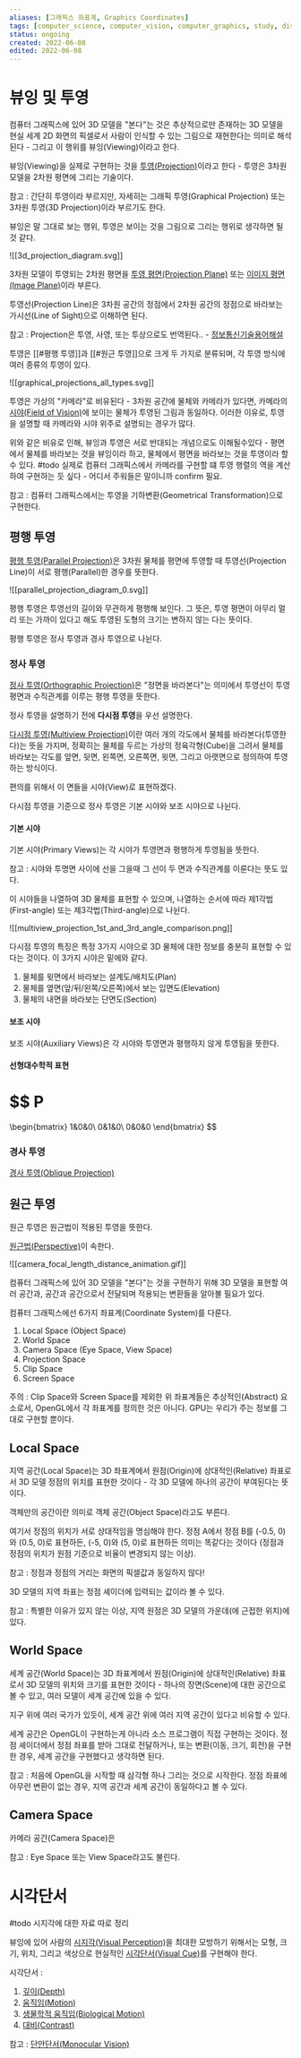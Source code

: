 ```yaml
---
aliases: [그래픽스 좌표계, Graphics Coordinates]
tags: [computer_science, computer_vision, computer_graphics, study, display, programming]
status: ongoing
created: 2022-06-08
edited: 2022-06-08
---
```


# 뷰잉 및 투영
컴퓨터 그래픽스에 있어 3D 모델을 "본다"는 것은 추상적으로만 존재하는 3D 모델을 현실 세계 2D 화면의 픽셀로서 사람이 인식할 수 있는 그림으로 재현한다는 의미로 해석된다 - 그리고 이 행위를 뷰잉(Viewing)이라고 한다.

뷰잉(Viewing)을 실제로 구현하는 것을 [투영(Projection)](https://en.wikipedia.org/wiki/3D_projection)이라고 한다 - 투영은 3차원 모델을 2차원 평면에 그리는 기술이다.

참고 : 간단히 투영이라 부르지만, 자세히는 그래픽 투영(Graphical Projection) 또는 3차원 투영(3D Projection)이라 부르기도 한다.

뷰잉은 말 그대로 보는 행위, 투영은 보이는 것을 그림으로 그리는 행위로 생각하면 될 것 같다.

![[3d_projection_diagram.svg]]

3차원 모델이 투영되는 2차원 평면을 [투영 평면(Projection Plane)](https://en.wikipedia.org/wiki/Projection_plane) 또는 [이미지 평면(Image Plane)](https://en.wikipedia.org/wiki/Image_plane)이라 부른다.

투영선(Projection Line)은 3차원 공간의 정점에서 2차원 공간의 정점으로 바라보는 가시선(Line of Sight)으로 이해하면 된다.

참고 : Projection은 투영, 사영, 또는 투상으로도 번역된다.. - [정보통신기술용어해설](http://www.ktword.co.kr/test/view/view.php?m_temp1=4978)

투영은 [[#평행 투영]]과 [[#원근 투영]]으로 크게 두 가지로 분류되며, 각 투영 방식에 여러 종류의 투영이 있다.

![[graphical_projections_all_types.svg]]

투영은 가상의 "카메라"로 비유된다 - 3차원 공간에 물체와 카메라가 있다면, 카메라의 [시야(Field of Vision)](https://en.wikipedia.org/wiki/Field_of_view)에 보이는 물체가 투영된 그림과 동일하다. 이러한 이유로, 투영을 설명할 때 카메라와 시야 위주로 설명되는 경우가 많다.

위와 같은 비유로 인해, 뷰잉과 투영은 서로 반대되는 개념으로도 이해될수있다 - 평면에서 물체를 바라보는 것을 뷰잉이라 하고, 물체에서 평면을 바라보는 것을 투영이라 할 수 있다. #todo 실제로 컴퓨터 그래픽스에서 카메라를 구현할 떄 투영 행렬의 역을 계산하여 구현하는 듯 싶다 - 어디서 주워들은 말이니까 confirm 필요.

참고 : 컴퓨터 그래픽스에서는 투영을 기하변환(Geometrical Transformation)으로 구현한다.

## 평행 투영
[평행 투영(Parallel Projection)](https://en.wikipedia.org/wiki/Parallel_projection)은 3차원 물체를 평면에 투영할 때 투영선(Projection Line)이 서로 평행(Parallel)한 경우를 뜻한다.

![[parallel_projection_diagram_0.svg]]

평행 투영은 투영선의 길이와 무관하게 평행해 보인다. 그 뜻은,  투영 평면이 아무리 멀리 또는 가까이 있다고 해도 투영된 도형의 크기는 변하지 않는 다는 뜻이다.

평행 투영은 정사 투영과 경사 투영으로 나뉜다.

### 정사 투영
[정사 투영(Orthographic Projection)](https://en.wikipedia.org/wiki/Orthographic_projection)은 "정면을 바라본다"는 의미에서 투영선이 투영평면과 수직관계를 이루는 평행 투영을 뜻한다.

정사 투영을 설명하기 전에 **다시점 투영**을 우선 설명한다.

[다시점 투영(Multiview Projection)](https://en.wikipedia.org/wiki/Multiview_orthographic_projection)이란 여러 개의 각도에서 물체를 바라본다(투영한다)는 뜻을 가지며, 정확히는 물체를 두르는 가상의 정육각형(Cube)을 그려서 물체를 바라보는 각도를 앞면, 뒷면, 왼쪽면, 오른쪽면, 윗면, 그리고 아랫면으로 정의하여 투영하는 방식이다.

편의를 위해서 이 면들을 시야(View)로 표현하겠다.

다시점 투영을 기준으로 정사 투영은 기본 시야와 보조 시야으로 나뉜다.

#### 기본 시야
기본 시야(Primary Views)는 각 시야가 투영면과 평행하게 투영됨을 뜻한다.

참고 : 시야와 투명면 사이에 선을 그을때 그 선이 두 면과 수직관계를 이룬다는 뜻도 있다.

이 시야들을 나열하여 3D 물체를 표현할 수 있으며, 나열하는 순서에 따라 제1각법(First-angle) 또는 제3각법(Third-angle)으로 나뉜다.

![[multiview_projection_1st_and_3rd_angle_comparison.png]]

다시점 투영의 특징은 특정 3가지 시야으로 3D 물체에 대한 정보를 충분히 표현할 수 있다는 것이다. 이 3가지 시야은 밑에와 같다.
1. 물체를 윗면에서 바라보는 설계도/배치도(Plan)
2. 물체를 옆면(앞/뒤/왼쪽/오른쪽)에서 보는 입면도(Elevation)
3. 물체의 내면을 바라보는 단면도(Section)

#### 보조 시야
보조 시야(Auxiliary Views)은 각 시야와 투영면과 평행하지 않게 투영됨을 뜻한다.



#### 선형대수학적 표현

$$
P
=
\begin{bmatrix}
    1&0&0\\
    0&1&0\\
    0&0&0
\end{bmatrix}
$$


### 경사 투영
[경사 투영(Oblique Projection)](https://en.wikipedia.org/wiki/Oblique_projection)


## 원근 투영
원근 투영은 원근법이 적용된 투영을 뜻한다.


[원근법(Perspective)](https://en.wikipedia.org/wiki/Perspective_(graphical))이 속한다.

![[camera_focal_length_distance_animation.gif]]



컴퓨터 그래픽스에 있어 3D 모델을 "본다"는 것을 구현하기 위해 3D 모델을 표현할 여러 공간과, 공간과 공간으로서 전달되며 적용되는 변환들을 알아볼 필요가 있다.

컴퓨터 그래픽스에선 6가지 좌표계(Coordinate System)를 다룬다.
1. Local Space (Object Space)
2. World Space
3. Camera Space (Eye Space,  View Space)
4. Projection Space
5. Clip Space
6. Screen Space

주의 : Clip Space와 Screen Space를 제외한 위 좌표계들은 추상적인(Abstract) 요소로서, OpenGL에서 각 좌표계를 정의한 것은 아니다. GPU는 우리가 주는 정보를 그대로 구현할 뿐이다.

## Local Space
지역 공간(Local Space)는 3D 좌표계에서 원점(Origin)에 상대적인(Relative) 좌표로서 3D 모델 정점의 위치를 표현한 것이다 - 각 3D 모델에 하나의 공간이 부여된다는 뜻이다.

객체만의 공간이란 의미로 객체 공간(Object Space)라고도 부른다.

여기서 정점의 위치가 서로 상대적임을 명심해야 한다. 정점 A에서 정점 B를 (-0.5, 0)와 (0.5, 0)로 표현하든, (-5, 0)와 (5, 0)로 표현하든 의미는 똑같다는 것이다 (정점과 정점의 위치가 원점 기준으로 비율이 변경되지 않는 이상).

참고 : 정점과 정점의 거리는 화면의 픽셀값과 동일하지 않다!

3D 모델의 지역 좌표는 정점 셰이더에 입력되는 값이라 볼 수 있다.

참고 : 특별한 이유가 있지 않는 이상, 지역 원점은 3D 모델의 가운데(에 근접한 위치)에 있다.

## World Space
세계 공간(World Space)는 3D 좌표계에서 원점(Origin)에 상대적인(Relative) 좌표로서 3D 모델의 위치와 크기를 표현한 것이다 - 하나의 장면(Scene)에 대한 공간으로 볼 수 있고, 여러 모델이 세계 공간에 있을 수 있다.

지구 위에 여러 국가가 있듯이, 세계 공간 위에 여러 지역 공간이 있다고 비유할 수 있다.

세계 공간은 OpenGL이 구현하는게 아니라 소스 프로그램이 직접 구현하는 것이다. 정점 셰이더에서 정점 좌표를 받아 그대로 전달하거나, 또는 변환(이동, 크기, 회전)을 구현한 경우, 세계 공간을 구현했다고 생각하면 된다.

참고 : 처음에 OpenGL을 시작할 때 삼각형 하나 그리는 것으로 시작한다. 정점 좌표에 아무런 변환이 없는 경우, 지역 공간과 세계 공간이 동일하다고 볼 수 있다.

## Camera Space
카메라 공간(Camera Space)은 

참고 : Eye Space 또는 View Space라고도 불린다.




# 시각단서
#todo 시지각에 대한 자료 따로 정리

뷰잉에 있어 사람의 [시지각(Visual Perception)](https://en.wikipedia.org/wiki/Visual_perception)을 최대한 모방하기 위해서는 모형, 크기, 위치, 그리고 색상으로 현실적인 [시각단서(Visual Cue)](https://en.wikipedia.org/wiki/Sensory_cue#Visual_cues)를 구현해야 한다.

시각단서 :
1. [깊이(Depth)](https://en.wikipedia.org/wiki/Depth_perception)
2. [움직임(Motion)](https://en.wikipedia.org/wiki/Motion_perception)
3. [생물학적 움직임(Biological Motion)](https://en.wikipedia.org/wiki/Biological_motion)
4. [대비(Contrast)](https://en.wikipedia.org/wiki/Contrast_(vision))

참고 : [단안단서(Monocular Vision)](https://en.wikipedia.org/wiki/Monocular_vision)